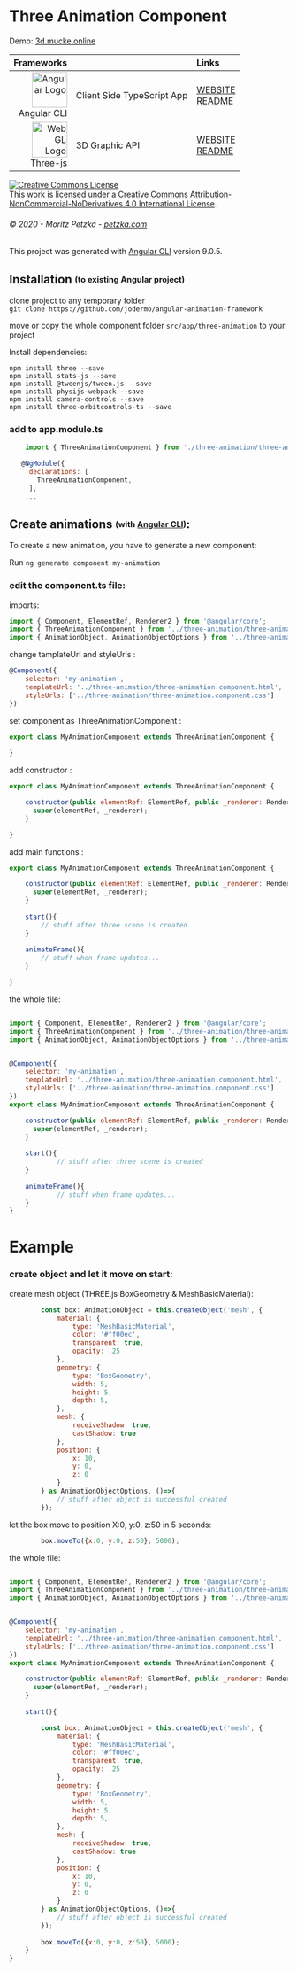 # Three Animation Component 
Demo:
<a rel="demo" href="http://3d.mucke.online" target="_blank">
  3d.mucke.online
</a>

| Frameworks |  | Links |
|    ---:| :---          | :---         |
| <img src="https://angular.io/assets/images/logos/angular/angular.svg" height="64"  alt="Angular Logo" /><br>Angular CLI | Client Side TypeScript App | [WEBSITE](https://angular.io)<br> [README](https://github.com/angular/angular-cli/blob/master/README.md)|
| <img src="https://upload.wikimedia.org/wikipedia/commons/thumb/2/25/WebGL_Logo.svg/1199px-WebGL_Logo.svg.png" height="64"  alt="WebGL Logo" /><br>Three-js | 3D Graphic API | [WEBSITE](https://threejs.org/)<br> [README](https://github.com/mrdoob/three.js/blob/dev/README.md)|




<a rel="license" href="http://creativecommons.org/licenses/by-nc-nd/4.0/"><img alt="Creative Commons License" style="border-width:0" src="https://i.creativecommons.org/l/by-nc-nd/4.0/88x31.png" /></a><br />This work is licensed under a <a rel="license" href="http://creativecommons.org/licenses/by-nc-nd/4.0/">Creative Commons Attribution-NonCommercial-NoDerivatives 4.0 International License</a>.
###### *© 2020 - Moritz Petzka - [petzka.com](https://petzka.com/)*
This project was generated with [Angular CLI](https://github.com/angular/angular-cli) version 9.0.5.

## Installation <sub><sup>(to existing Angular project)</sup></sub>


clone project to any temporary folder <br>
`git clone https://github.com/jodermo/angular-animation-framework`

move or copy the whole component folder `src/app/three-animation` to your project<br>


Install dependencies:
 
 `npm install three --save`<br>
 `npm install stats-js --save`<br>
 `npm install @tweenjs/tween.js --save`<br>
 `npm install physijs-webpack --save`<br>
 `npm install camera-controls --save`<br>
 `npm install three-orbitcontrols-ts --save`<br>

### add to app.module.ts 
```javascript
    import { ThreeAnimationComponent } from './three-animation/three-animation.component';
```

```javascript
   @NgModule({
     declarations: [
       ThreeAnimationComponent,
     ],
    ...
```
## Create animations <sub><sup>(with <a href="https://cli.angular.io/" target="_blank">Angular CLI</a>)</sup></sub>:

To create a new animation, you have to generate a new component:

Run `ng generate component my-animation`



### edit the component.ts file:

imports:
```javascript
import { Component, ElementRef, Renderer2 } from '@angular/core';
import { ThreeAnimationComponent } from '../three-animation/three-animation.component';
import { AnimationObject, AnimationObjectOptions } from '../three-animation/classes/animation-object';
```

change tamplateUrl and styleUrls :
```javascript
@Component({
    selector: 'my-animation',
    templateUrl: '../three-animation/three-animation.component.html',
    styleUrls: ['../three-animation/three-animation.component.css']
})
```
set component as ThreeAnimationComponent :
```javascript
export class MyAnimationComponent extends ThreeAnimationComponent {
  
}
```

add constructor :
```javascript
export class MyAnimationComponent extends ThreeAnimationComponent {

    constructor(public elementRef: ElementRef, public _renderer: Renderer2) {
      super(elementRef, _renderer);
    }

}
```

add main functions :
```javascript
export class MyAnimationComponent extends ThreeAnimationComponent {

    constructor(public elementRef: ElementRef, public _renderer: Renderer2) {
      super(elementRef, _renderer);
    }
    
    start(){
        // stuff after three scene is created
    }
    
    animateFrame(){
        // stuff when frame updates...
    }   

}
```

the whole file:
```javascript

import { Component, ElementRef, Renderer2 } from '@angular/core';
import { ThreeAnimationComponent } from '../three-animation/three-animation.component';
import { AnimationObject, AnimationObjectOptions } from '../three-animation/classes/animation-object';


@Component({
    selector: 'my-animation',
    templateUrl: '../three-animation/three-animation.component.html',
    styleUrls: ['../three-animation/three-animation.component.css']
})
export class MyAnimationComponent extends ThreeAnimationComponent {

    constructor(public elementRef: ElementRef, public _renderer: Renderer2) {
      super(elementRef, _renderer);
    }
    
    start(){
            // stuff after three scene is created
    }
        
    animateFrame(){
            // stuff when frame updates...
    }   
}
```

# Example

### create object and let it move on start:

create mesh object (THREE.js <a hraf="https://threejs.org/docs/index.html#api/en/geometries/BoxGeometry">BoxGeometry</a> &
<a hraf="https://threejs.org/docs/index.html#api/en/materials/MeshBasicMaterial">MeshBasicMaterial</a>):
```javascript
        const box: AnimationObject = this.createObject('mesh', {
            material: {
                type: 'MeshBasicMaterial',
                color: '#ff00ec',
                transparent: true,
                opacity: .25
            },
            geometry: {
                type: 'BoxGeometry',
                width: 5,
                height: 5,
                depth: 5,
            },
            mesh: {
                receiveShadow: true,
                castShadow: true
            },
            position: {
                x: 10,
                y: 0,
                z: 0
            }
        } as AnimationObjectOptions, ()=>{
            // stuff after object is successful created
        });
```


let the box move to position X:0, y:0, z:50 in 5 seconds:
```javascript
        box.moveTo({x:0, y:0, z:50}, 5000);
```


the whole file:
```javascript

import { Component, ElementRef, Renderer2 } from '@angular/core';
import { ThreeAnimationComponent } from '../three-animation/three-animation.component';
import { AnimationObject, AnimationObjectOptions } from '../three-animation/classes/animation-object';


@Component({
    selector: 'my-animation',
    templateUrl: '../three-animation/three-animation.component.html',
    styleUrls: ['../three-animation/three-animation.component.css']
})
export class MyAnimationComponent extends ThreeAnimationComponent {

    constructor(public elementRef: ElementRef, public _renderer: Renderer2) {
      super(elementRef, _renderer);
    }
    
    start(){

        const box: AnimationObject = this.createObject('mesh', {
            material: {
                type: 'MeshBasicMaterial',
                color: '#ff00ec',
                transparent: true,
                opacity: .25
            },
            geometry: {
                type: 'BoxGeometry',
                width: 5,
                height: 5,
                depth: 5,
            },
            mesh: {
                receiveShadow: true,
                castShadow: true
            },
            position: {
                x: 10,
                y: 0,
                z: 0
            }
        } as AnimationObjectOptions, ()=>{
            // stuff after object is successful created
        });
        
        box.moveTo({x:0, y:0, z:50}, 5000);
    }
}
```
